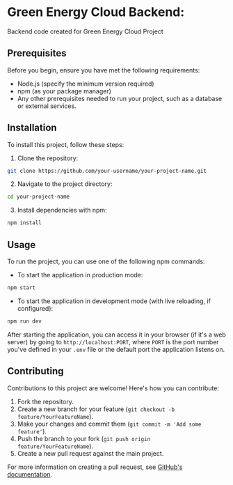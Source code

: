 # Green Energy Cloud Backend:
Backend code created for Green Energy Cloud Project

## Prerequisites
Before you begin, ensure you have met the following requirements:
- Node.js (specify the minimum version required)
- npm (as your package manager)
- Any other prerequisites needed to run your project, such as a database or external services.

## Installation
To install this project, follow these steps:

1. Clone the repository:
```bash
git clone https://github.com/your-username/your-project-name.git
```

2. Navigate to the project directory:
```bash
cd your-project-name
```

3. Install dependencies with npm:
```bash
npm install
```

## Usage
To run the project, you can use one of the following npm commands:

- To start the application in production mode:
```bash
npm start
```

- To start the application in development mode (with live reloading, if configured):
```bash
npm run dev
```

After starting the application, you can access it in your browser (if it's a web server) by going to `http://localhost:PORT`, where `PORT` is the port number you've defined in your `.env` file or the default port the application listens on.

## Contributing
Contributions to this project are welcome! Here's how you can contribute:

1. Fork the repository.
2. Create a new branch for your feature (`git checkout -b feature/YourFeatureName`).
3. Make your changes and commit them (`git commit -m 'Add some feature'`).
4. Push the branch to your fork (`git push origin feature/YourFeatureName`).
5. Create a new pull request against the main project.

For more information on creating a pull request, see [GitHub's documentation](https://help.github.com/articles/creating-a-pull-request/).



